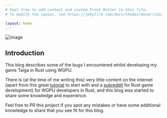 ```yaml
---
# Feel free to add content and custom Front Matter to this file.
# To modify the layout, see https://jekyllrb.com/docs/themes/#overriding-theme-defaults

layout: home
---
```

![image](https://user-images.githubusercontent.com/21039727/147608145-d5e6555b-da65-4bed-aa59-fe8c7340dc05.png)


## Introduction

This blog describes some of the bugs I encountered whilst developing my game Taiga in Rust using WGPU.

There is (at the time of me writing this) very little content on the internet (apart from this great [tutorial](https://sotrh.github.io/learn-wgpu/) to start with and a [subreddit](https://www.reddit.com/r/rust_gamedev/) for Rust game development) for WGPU developers in Rust, and this blog was started to share some knowledge and experience.

Feel free to PR this project if you spot any mistakes or have some additional knowledge to share that you see fit for this blog.
